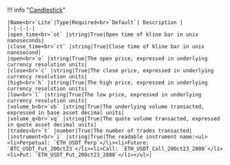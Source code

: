 !!! info "[Candlestick](schemas/candlestick.md)"
    <br>

    |Name<br>`Lite`|Type|Required<br>`Default`| Description |
    |-|-|-|-|
    |open_time<br>`ot` |string|True|Open time of kline bar in unix nanoseconds|
    |close_time<br>`ct` |string|True|Close time of kline bar in unix nanosecond|
    |open<br>`o` |string|True|The open price, expressed in underlying currency resolution units|
    |close<br>`c` |string|True|The close price, expressed in underlying currency resolution units|
    |high<br>`h` |string|True|The high price, expressed in underlying currency resolution units|
    |low<br>`l` |string|True|The low price, expressed in underlying currency resolution units|
    |volume_b<br>`vb` |string|True|The underlying volume transacted, expressed in base asset decimal units|
    |volume_q<br>`vq` |string|True|The quote volume transacted, expressed in quote asset decimal units|
    |trades<br>`t` |number|True|The number of trades transacted|
    |instrument<br>`i` |string|True|The readable instrument name:<ul><li>Perpetual: `ETH_USDT_Perp`</li><li>Future: `BTC_USDT_Fut_20Oct23`</li><li>Call: `ETH_USDT_Call_20Oct23_2800`</li><li>Put: `ETH_USDT_Put_20Oct23_2800`</li></ul>|
